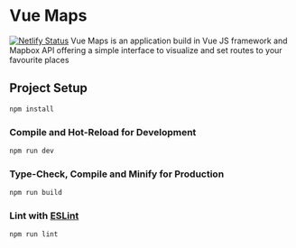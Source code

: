 # Vue Maps
[![Netlify Status](https://api.netlify.com/api/v1/badges/e835a322-2ee3-4e26-9299-d82e3c5f0a8f/deploy-status)](https://app.netlify.com/sites/vuemaps/deploys)
Vue Maps is an application build in Vue JS framework and Mapbox API offering a simple interface to visualize and set routes to your favourite places


## Project Setup

```sh
npm install
```

### Compile and Hot-Reload for Development

```sh
npm run dev
```

### Type-Check, Compile and Minify for Production

```sh
npm run build
```

### Lint with [ESLint](https://eslint.org/)

```sh
npm run lint
```
